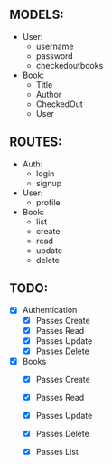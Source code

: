 MODELS:
-------
 - User:
   * username
   * password
   * checkedoutbooks
 - Book:
   * Title
   * Author
   * CheckedOut
   * User


ROUTES:
-------
 - Auth:
   * login
   * signup
 - User:
   * profile
 - Book:
   * list
   * create
   * read
   * update
   * delete

TODO:
-----
- [x] Authentication
  - [x] Passes Create
  - [x] Passes Read
  - [x] Passes Update
  - [x] Passes Delete

- [x] Books
  - [x] Passes Create
  - [x] Passes Read
  - [x] Passes Update
  - [x] Passes Delete
  - [x] Passes List
  
